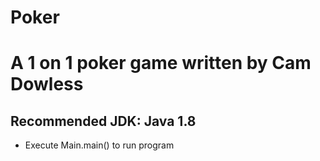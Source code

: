 # Poker
# A 1 on 1 poker game written by Cam Dowless

## Recommended JDK: Java 1.8
* Execute Main.main() to run program
